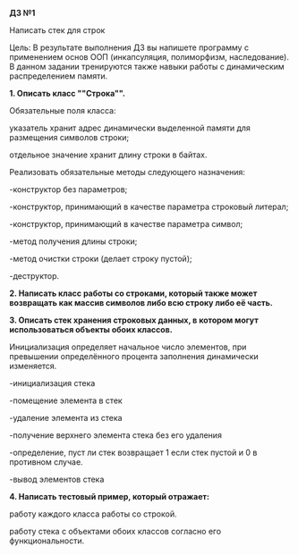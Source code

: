 **ДЗ №1**

Написать стек для строк

Цель: В результате выполнения ДЗ вы напишете программу с применением основ ООП (инкапсуляция, полиморфизм, наследование). В данном задании тренируются также навыки работы с динамическим распределением памяти.

**1. Описать класс ""Строка"".** 

Обязательные поля класса:

указатель хранит адрес динамически выделенной памяти для размещения символов строки;

отдельное значение хранит длину строки в байтах.

Реализовать обязательные методы следующего назначения:

-конструктор без параметров;

-конструктор, принимающий в качестве параметра строковый литерал; 

-конструктор, принимающий в качестве параметра символ;

-метод получения длины строки;

-метод очистки строки (делает строку пустой);

-деструктор.

**2. Написать класс работы со строками, который также может возвращать как массив символов либо всю строку либо её часть.**

**3. Описать стек хранения строковых данных, в котором могут использоваться объекты обоих классов.** 

Инициализация определяет начальное число элементов, при превышении определённого процента заполнения динамически изменяется.

-инициализация стека 

-помещение элемента в стек 

-удаление элемента из стека

-получение верхнего элемента стека без его удаления 

-определение, пуст ли стек возвращает 1 если стек пустой и 0 в противном случае.

-вывод элементов стека 

**4. Написать тестовый пример, который отражает:**

работу каждого класса работы со строкой.

работу стека с объектами обоих классов согласно его функциональности. 
